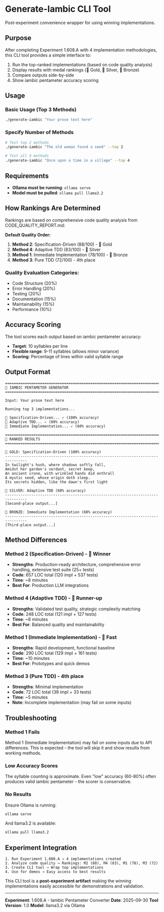 # Generate-Iambic CLI Tool

Post-experiment convenience wrapper for using winning implementations.

## Purpose

After completing Experiment 1.608.A with 4 implementation methodologies, this CLI tool provides a simple interface to:
1. Run the top-ranked implementations (based on code quality analysis)
2. Display results with medal rankings (🥇 Gold, 🥈 Silver, 🥉 Bronze)
3. Compare outputs side-by-side
4. Show iambic pentameter accuracy scoring

## Usage

### Basic Usage (Top 3 Methods)
```bash
./generate-iambic "Your prose text here"
```

### Specify Number of Methods
```bash
# Test top 2 methods
./generate-iambic "The old woman found a seed" --top 2

# Test all 4 methods
./generate-iambic "Once upon a time in a village" --top 4
```

## Requirements

- **Ollama must be running**: `ollama serve`
- **Model must be pulled**: `ollama pull llama3.2`

## How Rankings Are Determined

Rankings are based on comprehensive code quality analysis from CODE_QUALITY_REPORT.md:

**Default Quality Order:**
1. **Method 2**: Specification-Driven (88/100) - 🥇 Gold
2. **Method 4**: Adaptive TDD (83/100) - 🥈 Silver
3. **Method 1**: Immediate Implementation (78/100) - 🥉 Bronze
4. **Method 3**: Pure TDD (72/100) - 4th place

### Quality Evaluation Categories:
- Code Structure (20%)
- Error Handling (20%)
- Testing (20%)
- Documentation (15%)
- Maintainability (15%)
- Performance (10%)

## Accuracy Scoring

The tool scores each output based on iambic pentameter accuracy:
- **Target**: 10 syllables per line
- **Flexible range**: 9-11 syllables (allows minor variance)
- **Scoring**: Percentage of lines within valid syllable range

## Output Format

```
================================================================================
📝 IAMBIC PENTAMETER GENERATOR
================================================================================

Input: Your prose text here

Running top 3 implementations...

🔧 Specification-Driven... ✓ (100% accuracy)
🔧 Adaptive TDD... ✓ (80% accuracy)
🔧 Immediate Implementation... ✓ (60% accuracy)

================================================================================
🏅 RANKED RESULTS
================================================================================

🥇 GOLD: Specification-Driven (100% accuracy)
--------------------------------------------------------------------------------
In twilight's hush, where shadows softly fall,
Amidst her garden's verdant, secret keep,
An ancient crone, with wrinkled hands did enthrall
A mystic seed, whose origin doth sleep.
Its secrets hidden, like the dawn's first light

🥈 SILVER: Adaptive TDD (80% accuracy)
--------------------------------------------------------------------------------
[Second-place output...]

🥉 BRONZE: Immediate Implementation (60% accuracy)
--------------------------------------------------------------------------------
[Third-place output...]
```

## Method Differences

### Method 2 (Specification-Driven) - 🥇 Winner
- **Strengths**: Production-ready architecture, comprehensive error handling, extensive test suite (25+ tests)
- **Code**: 657 LOC total (120 impl + 537 tests)
- **Time**: ~8 minutes
- **Best For**: Production LLM integrations

### Method 4 (Adaptive TDD) - 🥈 Runner-up
- **Strengths**: Validated test quality, strategic complexity matching
- **Code**: 248 LOC total (121 impl + 127 tests)
- **Time**: ~8 minutes
- **Best For**: Balanced quality and maintainability

### Method 1 (Immediate Implementation) - 🥉 Fast
- **Strengths**: Rapid development, functional baseline
- **Code**: 290 LOC total (129 impl + 161 tests)
- **Time**: ~10 minutes
- **Best For**: Prototypes and quick demos

### Method 3 (Pure TDD) - 4th place
- **Strengths**: Minimal implementation
- **Code**: 72 LOC total (39 impl + 33 tests)
- **Time**: ~5 minutes
- **Note**: Incomplete implementation (may fail on some inputs)

## Troubleshooting

### Method 1 Fails
Method 1 (Immediate Implementation) may fail on some inputs due to API differences. This is expected - the tool will skip it and show results from working methods.

### Low Accuracy Scores
The syllable counting is approximate. Even "low" accuracy (60-80%) often produces valid iambic pentameter - the scorer is conservative.

### No Results
Ensure Ollama is running:
```bash
ollama serve
```

And llama3.2 is available:
```bash
ollama pull llama3.2
```

## Experiment Integration

```
1. Run Experiment 1.608.A → 4 implementations created
2. Analyze code quality → Rankings: M2 (88), M4 (83), M1 (78), M3 (72)
3. Create CLI tool → Wrap top implementations
4. Use for demos → Easy access to best results
```

This CLI tool is a **post-experiment artifact** making the winning implementations easily accessible for demonstrations and validation.

---

**Experiment**: 1.608.A - Iambic Pentameter Converter
**Date**: 2025-09-30
**Tool Version**: 1.0
**Model**: llama3.2 via Ollama
